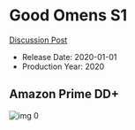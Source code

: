 # Good Omens S1

[Discussion Post](https://www.avsforum.com/threads/bass-eq-for-filtered-movies.2995212/post-59853572)

* Release Date: 2020-01-01
* Production Year: 2020

## Amazon Prime DD+

![img 0](https://i.imgur.com/eipHeWh.jpg)

